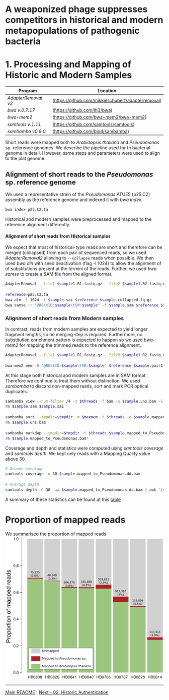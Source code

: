 # A weaponized phage suppresses competitors in historical and modern metapopulations of pathogenic bacteria
# 1. Processing and Mapping of Historic and Modern Samples

Program                  | Location
------------------------ | ----------------------------
*AdapterRemoval v2*      | (https://github.com/mikkelschubert/adapterremoval)
*bwa  v.0.7.17*          | (https://github.com/lh3/bwa)
*bwa-mem2*               | (https://github.com/bwa-mem2/bwa-mem2)
*samtools v.1.11*        | (https://github.com/samtools/samtools)
*sambamba v0.8.0*        | (https://github.com/biod/sambamba)

Short reads were mapped both to *Arabidopsis thaliana* and *Pseudomonas* sp. reference genomes. We describe the pipeline used for th bacterial genome in detail. However, same steps and parameters were used to align to the plat genome.  

## Alignment of short reads to the *Pseudomonas* sp. reference genome

We used a representative strain of the *Pseudomonas* ATUE5 (p25.C2) assembly as the reference genome and indexed it with  *bwa index*.
```bash
bwa index p25.C2.fa
```

Historical and modern samples were preprocessed and mapped to the reference alignment differently.
#### Alignment of short reads from Historical samples
We expect that most of historical-type reads are short and therefore can be merged (collapsed) from each pair of sequenced reads, so we used *AdapterRemoval2* allowing to `--collapse` reads when possible. We then used *bwa aln* with seed deactivation (flag -l 1024) to allow the alignment of of substitutions present at the termini of the reads. Further, we used *bwa samse* to create a SAM file from the aligned format.
```bash
AdapterRemoval --file1 $sample1.R1.fastq.gz --file2 $sample1.R2.fastq.gz --collapse --gzip --basename $sample

reference=p25.C2.fa
bwa aln -l 1024 -f $sample.sai $reference $sample.collapsed.fq.gz
bwa samse -r "@RG\tID:$sample\tSM:$sample" -f $sample.sam $reference $sample.sai $sample.collapsed.fq.gz
```

### Alignment of short reads from Modern samples
In contrast, reads from modern samples are expected to yield longer fragment lengths, so no merging step is required. Furthermore, no substitution enrichment pattern is expected to happen so we used *bwa-mem2* for mapping the trimmed reads to the reference alignment.
```bash
AdapterRemoval --file1 $sample1.R1.fastq.gz --file2 $sample1.R2.fastq.gz --gzip --basename $sample

bwa-mem2 mem -R "@RG\tID:$sample\tSM:$sample" $reference $sample.pair1.truncated.gz $sample.pair2.truncated.gz > $sample.sam
```

At this stage both historical and modern samples are in SAM format. Therefore we continue to treat them without distinction. We used *sambamba* to discard non-mapped reads, sort and mark PCR optical duplicates.
```bash
sambamba view --num-filter /4 -t $threads -f bam -o $sample.uns.bam -S $sample.sam
rm $sample.sam $sample.sai

sambamba sort --tmpdir=$tmpdir -m $maxmem -t $threads -o $sample.mapped_to_Pseudomonas.bam $sample.uns.bam
rm $sample.uns.bam

sambamba markdup --tmpdir=$tmpdir -t $threads $sample.mapped_to_Pseudomonas.bam $sample.mapped_to_Pseudomonas.dd.bam
rm $sample.mapped_to_Pseudomonas.bam*
```

Coverage and depth and statistics were computed using *samtools coverage* and *samtools depth*. We kept only reads with a Mapping Quality value above 30.
```bash
# Genome coverage
samtools coverage -q 30 $sample.mapped_to_Pseudomonas.dd.bam

# Average depth
samtools depth -Q 30 -aa $sample.mapped_to_Pseudomonas.dd.bam | awk '{sum += $3}END{print sum / NR}'
```
A summary of these statistics can be found at this [table](/data/01_Processing_Mapping_VarCalling_Historic_Samples/Coverage_and_Depth_Samples_Pseudomonas.tsv)

# Proportion of mapped reads
We summarised the proportion of mapped reads
![Mapped reads proportions](/data/01_Processing_Mapping/MappedReadsProps.png)


---
[Main README](/README.md) | [Next - 02. Historic Authentication](/02_Historic_Authentication.md)
